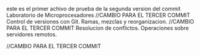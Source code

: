 este es el primer achivo de prueba de la segunda version del commit
Laboratorio de Microprocesadores
//CAMBIO PARA EL TERCER COMMIT
Control de versiones con Git.
Ramas, mezclas y reorganizacion. //CAMBIO PARA EL TERCER COMMIT
Resolucion de conflictos.
Operaciones sobre servidores remotos.

//CAMBIO PARA  EL TERCER COMMIT
